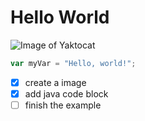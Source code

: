 # Hello World
![Image of Yaktocat](https://octodex.github.com/images/yaktocat.png)
``` javascript
var myVar = "Hello, world!";
```
- [x] create a image
- [x] add java code block
- [ ] finish the example
